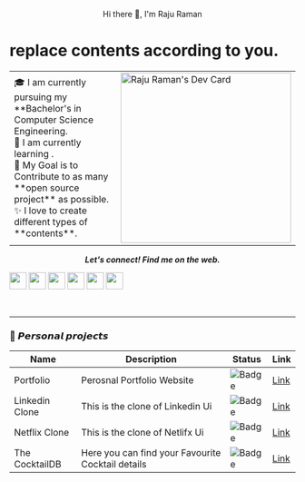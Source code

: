
<p align="center">Hi there 👋, I'm Raju Raman</p>


 # replace contents according to you.
<table>
<tr>
  <td valign="center">
    🎓 I am currently pursuing my **Bachelor's in Computer Science Engineering.<br/>
    🌱 I am currently learning . <br/>
    🎯 My Goal is to Contribute to as many **open source project** as possible.<br/>
    ✨ I love to create different types of **contents**.<br/>
<td>
     <a href="https://app.daily.dev/rajuraman45"><img src="https://api.daily.dev/devcards/a58efc16599946f791b1afc3ad09a11a.png?r=1tj" width="300" alt="Raju Raman's Dev Card"/></a>
  </td>

</tr>
</table>


<p align="center">
  <b><i>Let's connect! Find me on the web.</i></b>

 
[<img height="30" src="https://img.shields.io/badge/linkedin-blue.svg?&style=for-the-badge&logo=linkedin&logoColor=white"  />][LinkedIn]
[<img height="30" src="https://img.shields.io/badge/twitter-%231DA1F2.svg?&style=for-the-badge&logo=twitter&logoColor=white" />][twitter]
[<img height="30" src = "https://img.shields.io/badge/gmail-c14438?&style=for-the-badge&logo=gmail&logoColor=white">][gmail] 
[<img height="30" src="https://img.shields.io/badge/-Medium-000000.svg?&style=for-the-badge&logo=Medium&logoColor=white" />][Medium]
[<img height="30" src="https://img.shields.io/badge/stack%20overflow-C13584.svg?&style=for-the-badge&logo=stackoverflow&logoColor=white" />][StackOverflow]
[<img height="30" src="https://img.shields.io/badge/dev-000000.svg?&style=for-the-badge&logo=dev.to&logoColor=white" />][Dev]
<!-- [<img height="30" src="https://img.shields.io/badge/Hashnode-%230077B5.svg?&style=for-the-badge&logo=Hashnode&logoColor=white" />][Hashnode] -->
<br />
<hr />
</p>


### :lock_with_ink_pen: 𝙋𝙚𝙧𝙨𝙤𝙣𝙖𝙡 𝙥𝙧𝙤𝙟𝙚𝙘𝙩𝙨
Name | Description | Status | Link
-----|-------------|--------|------
Portfolio | Perosnal Portfolio Website | ![Badge](https://img.shields.io/badge/Status-COMPLETED-LightSeaGreen.svg) | [Link](https://rajuramanme.netlify.app/)
Linkedin Clone | This is the clone of Linkedin Ui | ![Badge](https://img.shields.io/badge/Status-COMPLETED-LightSeaGreen.svg) | [Link](https://linkedinclone-2b02a.web.app/)
Netflix Clone | This is the clone of Netlifx Ui | ![Badge](https://img.shields.io/badge/Status-COMPLETED-LightSeaGreen.svg) | [Link](https://netflixclone-edd85.web.app/)
The CocktailDB | Here you can find your Favourite Cocktail details | ![Badge](https://img.shields.io/badge/Status-COMPLETED-LightSeaGreen.svg) | [Link](https://cocktaildbrr.netlify.app/)
 
<br />


<!--
**rajuw892/rajuw892** is a ✨ _special_ ✨ repository because its `README.md` (this file) appears on your GitHub profile.


Here are some ideas to get you started:

- 🔭 I’m currently working on ...
- 🌱 I’m currently learning ...
- 👯 I’m looking to collaborate on ...
- 🤔 I’m looking for help with ...
- 💬 Ask me about ...
- 📫 How to reach me: ...
- 😄 Pronouns: ...
- ⚡ Fun fact: ...
-->

[linkedin]: https://www.linkedin.com/in/rajuw892/
[twitter]: https://twitter.com/rajuraman45
[gmail]: https://gmail.com/rajuraman45
[Medium]: https://ankush-chavan.medium.com/
[StackOverflow]: https://stackoverflow.com/users/14997048/ankush-chavan?tab=profile
[Dev]: https://dev.to/rajuraman45
[Hashnode]: https://ankushchavan.hashnode.dev/
